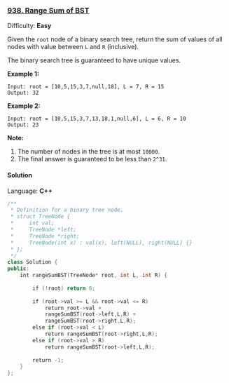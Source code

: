 ### [938\. Range Sum of BST](https://leetcode.com/problems/range-sum-of-bst/)

Difficulty: **Easy**


Given the `root` node of a binary search tree, return the sum of values of all nodes with value between `L` and `R` (inclusive).

The binary search tree is guaranteed to have unique values.


**Example 1:**

```
Input: root = [10,5,15,3,7,null,18], L = 7, R = 15
Output: 32
```


**Example 2:**

```
Input: root = [10,5,15,3,7,13,18,1,null,6], L = 6, R = 10
Output: 23
```

**Note:**

1.  The number of nodes in the tree is at most `10000`.
2.  The final answer is guaranteed to be less than `2^31`.


#### Solution

Language: **C++**

```c++
/**
 * Definition for a binary tree node.
 * struct TreeNode {
 *     int val;
 *     TreeNode *left;
 *     TreeNode *right;
 *     TreeNode(int x) : val(x), left(NULL), right(NULL) {}
 * };
 */
class Solution {
public:
    int rangeSumBST(TreeNode* root, int L, int R) {
        
        if (!root) return 0;
        
        if (root->val >= L && root->val <= R)
            return root->val +
            rangeSumBST(root->left,L,R) +
            rangeSumBST(root->right,L,R);
        else if (root->val < L)
            return rangeSumBST(root->right,L,R);
        else if (root->val > R)
            return rangeSumBST(root->left,L,R);
        
        return -1;
    }
};
```
